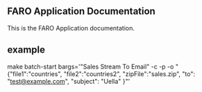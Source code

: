 ## FARO Application Documentation

This is the FARO Application documentation.

## example
make batch-start bargs='"Sales Stream To Email" -c -p  -o "{\"file1\":\"countries\", \"file2\":\"countries2\", \"zipFile\":\"sales.zip\", \"to\": \"test@example.com\", \"subject\": \"Uella\" }"'